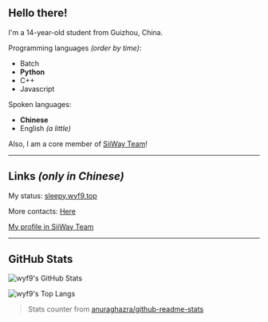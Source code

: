 ## Hello there!

I'm a 14-year-old student from Guizhou, China.

Programming languages *(order by time)*:
- Batch
- **Python**
- C++
- Javascript

Spoken languages:
- **Chinese**
- English *(a little)*

Also, I am a core member of [SiiWay Team](https://github.com/siiway)!

---

## Links *(only in Chinese)*

My status: [sleepy.wyf9.top](https://sleepy.wyf9.top)

More contacts: [Here](https://wyf9.top/#/contact)

[My profile in SiiWay Team](https://siiway.top/member/wyf9.html)

---

## GitHub Stats

![wyf9's GitHub Stats](https://github-readme-stats.vercel.app/api?username=wyf9&count_private=true&show_icons=true&theme=solarized-dark&cache_seconds=14400&hide_border=true)

![wyf9's Top Langs](https://github-readme-stats.vercel.app/api/top-langs/?username=wyf9&count_private=true&show_icons=true&theme=solarized-dark&cache_seconds=14400&hide_border=true)

> Stats counter from [anuraghazra/github-readme-stats](https://github.com/anuraghazra/github-readme-stats)

